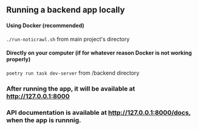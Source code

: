 ## Running a backend app locally
#### Using Docker (recommended)
`./run-noticrawl.sh` from main project's directory
#### Directly on your computer (if for whatever reason Docker is not working properly)
`poetry run task dev-server` from /backend directory

### After running the app, it will be available at http://127.0.0.1:8000

### API documentation is available at http://127.0.0.1:8000/docs, when the app is runnnig.
